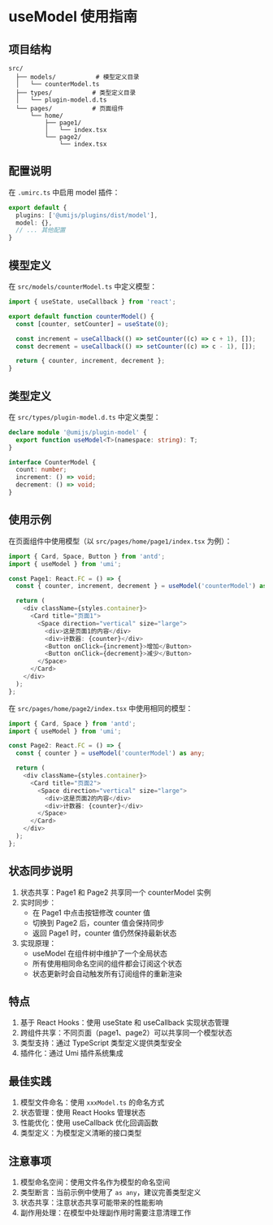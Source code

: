 # useModel 使用指南

## 项目结构

```
src/
  ├── models/           # 模型定义目录
  │   └── counterModel.ts
  ├── types/           # 类型定义目录
  │   └── plugin-model.d.ts
  └── pages/           # 页面组件
      └── home/
          ├── page1/
          │   └── index.tsx
          └── page2/
              └── index.tsx
```

## 配置说明

在 `.umirc.ts` 中启用 model 插件：

```typescript
export default {
  plugins: ['@umijs/plugins/dist/model'],
  model: {},
  // ... 其他配置
}
```

## 模型定义

在 `src/models/counterModel.ts` 中定义模型：

```typescript
import { useState, useCallback } from 'react';

export default function counterModel() {
  const [counter, setCounter] = useState(0);

  const increment = useCallback(() => setCounter((c) => c + 1), []);
  const decrement = useCallback(() => setCounter((c) => c - 1), []);

  return { counter, increment, decrement };
}
```

## 类型定义

在 `src/types/plugin-model.d.ts` 中定义类型：

```typescript
declare module '@umijs/plugin-model' {
  export function useModel<T>(namespace: string): T;
}

interface CounterModel {
  count: number;
  increment: () => void;
  decrement: () => void;
}
```

## 使用示例

在页面组件中使用模型（以 `src/pages/home/page1/index.tsx` 为例）：

```typescript
import { Card, Space, Button } from 'antd';
import { useModel } from 'umi';

const Page1: React.FC = () => {
  const { counter, increment, decrement } = useModel('counterModel') as any;

  return (
    <div className={styles.container}>
      <Card title="页面1">
        <Space direction="vertical" size="large">
          <div>这是页面1的内容</div>
          <div>计数器: {counter}</div>
          <Button onClick={increment}>增加</Button>
          <Button onClick={decrement}>减少</Button>
        </Space>
      </Card>
    </div>
  );
};
```

在 `src/pages/home/page2/index.tsx` 中使用相同的模型：

```typescript
import { Card, Space } from 'antd';
import { useModel } from 'umi';

const Page2: React.FC = () => {
  const { counter } = useModel('counterModel') as any;

  return (
    <div className={styles.container}>
      <Card title="页面2">
        <Space direction="vertical" size="large">
          <div>这是页面2的内容</div>
          <div>计数器: {counter}</div>
        </Space>
      </Card>
    </div>
  );
};
```

## 状态同步说明

1. 状态共享：Page1 和 Page2 共享同一个 counterModel 实例
2. 实时同步：
   - 在 Page1 中点击按钮修改 counter 值
   - 切换到 Page2 后，counter 值会保持同步
   - 返回 Page1 时，counter 值仍然保持最新状态
3. 实现原理：
   - useModel 在组件树中维护了一个全局状态
   - 所有使用相同命名空间的组件都会订阅这个状态
   - 状态更新时会自动触发所有订阅组件的重新渲染

## 特点

1. 基于 React Hooks：使用 useState 和 useCallback 实现状态管理
2. 跨组件共享：不同页面（page1、page2）可以共享同一个模型状态
3. 类型支持：通过 TypeScript 类型定义提供类型安全
4. 插件化：通过 Umi 插件系统集成

## 最佳实践

1. 模型文件命名：使用 `xxxModel.ts` 的命名方式
2. 状态管理：使用 React Hooks 管理状态
3. 性能优化：使用 useCallback 优化回调函数
4. 类型定义：为模型定义清晰的接口类型

## 注意事项

1. 模型命名空间：使用文件名作为模型的命名空间
2. 类型断言：当前示例中使用了 `as any`，建议完善类型定义
3. 状态共享：注意状态共享可能带来的性能影响
4. 副作用处理：在模型中处理副作用时需要注意清理工作